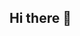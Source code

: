 ## Hi there 👋

<!--
**Jacque-Science/Jacque-Science** is a ✨ _special_ ✨ repository because its `README.md` (this file) appears on your GitHub profile.

- 🔭 I’m currently working on some  research  projects in physics

- 🌱 I’m currently learning coding and digital skills 

- 👯 I’m looking to collaborate on eitherphysics projects or coding and digital projects

- 📫 How to reach me: jacquenabiek@gmail.com
-->
